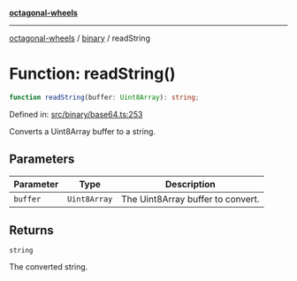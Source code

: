 [**octagonal-wheels**](../../README.md)

***

[octagonal-wheels](../../modules.md) / [binary](../README.md) / readString

# Function: readString()

```ts
function readString(buffer: Uint8Array): string;
```

Defined in: [src/binary/base64.ts:253](https://github.com/vrtmrz/octagonal-wheels/blob/main/src/binary/base64.ts#L253)

Converts a Uint8Array buffer to a string.

## Parameters

| Parameter | Type | Description |
| ------ | ------ | ------ |
| `buffer` | `Uint8Array` | The Uint8Array buffer to convert. |

## Returns

`string`

The converted string.
